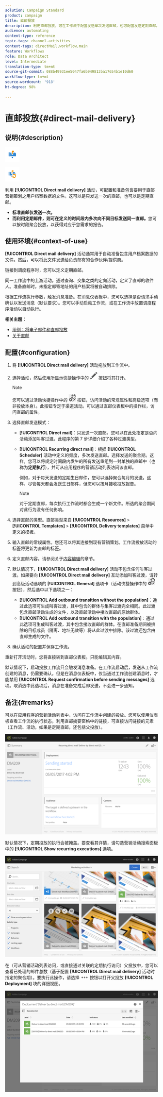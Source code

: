 ```yaml
---
solution: Campaign Standard
product: campaign
title: 直邮投放
description: 利用直邮投放，可在工作流中配置发送单次发送直邮，也可配置发送定期直邮。
audience: automating
content-type: reference
topic-tags: channel-activities
context-tags: directMail,workflow,main
feature: Workflows
role: Data Architect
level: Intermediate
translation-type: tm+mt
source-git-commit: 088b49931ee5047fa6b949813ba17654b1e10d60
workflow-type: tm+mt
source-wordcount: '918'
ht-degree: 98%

---
```



# 直邮投放{#direct-mail-delivery}

## 说明{#description}

![](assets/paper.png)

![](assets/recurrentpaper.png)

利用 **[!UICONTROL Direct mail delivery]** 活动，可配置和准备包含要用于直邮营销策划之用户档案数据的文件。这可以是只发送一次的直邮，也可以是定期直邮。

* **标准直邮仅发送一次。**
* **而利用定期邮件，则可在定义的时间段内多次向不同目标发送同一直邮。**&#x200B;您可以按时段聚合投放，以获得对应于您需求的报告。

## 使用环境{#context-of-use}

**[!UICONTROL Direct mail delivery]** 活动通常用于自动准备包含用户档案数据的文件。然后，可以将此文件发送给负责邮寄的合作伙伴/提供商。

链接到调度程序时，您可以定义定期直邮。

同一工作流中的上游活动，通过查询、交集之类的定向活动，定义了直邮的收件人。准备直邮时，未指定邮寄地址的用户档案将被自动排除。

根据工作流执行参数，触发消息准备。在消息仪表板中，您可以选择是否请求手动确认以发送消息（默认要求）。您可以手动启动工作流，或在工作流中放置调度程序活动以自动执行。

**相关主题：**

* [用例：将电子邮件和直邮投放](../../automating/using/coupling-email-direct-mail.md)
* [关于直邮](../../channels/using/about-direct-mail.md)

## 配置{#configuration}

1. 将 **[!UICONTROL Direct mail delivery]** 活动拖放到工作流中。
1. 选择活动，然后使用所显示快捷操作中的 ![](assets/edit_darkgrey-24px.png) 按钮将其打开。

   >[!NOTE]
   >
   >您可以通过活动快捷操作中的 ![](assets/dlv_activity_params-24px.png) 按钮，访问活动的常规属性和高级选项（而非投放本身）。此按钮专定于渠道活动。可以通过直邮仪表板中的操作栏，访问直邮的属性。

1. 选择直邮发送模式：

   * **[!UICONTROL Direct mail]**：只发送一次直邮。您可以在此处指定是否向活动添加叫客过渡。此程序的第 7 步详细介绍了各种过渡类型。
   * **[!UICONTROL Recurring direct mail]**：根据 **[!UICONTROL Scheduler]** 活动中定义的频度，多次发送直邮。选择发送的聚合期。这样，您可以将规定时间段内发生的所有发送重组到一封单独的直邮中（也称为&#x200B;**定期执行**），并可从应用程序的营销活动列表访问该直邮。

      例如，对于每天发送的定期生日邮件，您可以选择聚合每月的发送。这样，尽管每天都会发送生日邮件，但您可以按月接收投放报告。

      >[!NOTE]
      >
      >对于定期直邮，每次执行工作流时都会生成一个新文件。所选的聚合期间对此行为没有任何影响。

1. 选择直邮的类型。直邮类型来自 **[!UICONTROL Resources]** > **[!UICONTROL Templates]** > **[!UICONTROL Delivery templates]** 菜单中定义的模板。
1. 输入直邮的常规属性。您还可以将其连接到现有营销策划。工作流投放活动的标签将更新为直邮的标签。
1. 定义直邮内容。请参阅关于[内容编辑](../../designing/using/personalization.md)的章节。
1. 默认情况下，**[!UICONTROL Direct mail delivery]** 活动不包含任何叫客过渡。如果要向 **[!UICONTROL Direct mail delivery]** 互动添加叫客过渡，请转到高级活动选项的 **[!UICONTROL General]** 选项卡（活动快捷操作中的 ![](assets/dlv_activity_params-24px.png) 按钮），然后选中以下选项之一：

   * **[!UICONTROL Add outbound transition without the population]**：通过此选项可生成叫客过渡，其中包含的群体与集客过渡完全相同。此过渡包含直邮活动生成的文件，以及直邮活动中接收直邮的原始群体。
   * **[!UICONTROL Add outbound transition with the population]**：通过此选项可生成叫客过渡，其中包含接收直邮的群体。在直邮准备期间被排除的目标成员（隔离、地址无效等）将从此过渡中排除。该过渡还包含由直邮生成的文件。

1. 确认活动的配置并保存工作流。

重新打开活动时，您将直接转到直邮仪表板。只能编辑其内容。

默认情况下，启动投放工作流只会触发消息准备。在工作流启动后，发送从工作流创建的消息，仍需要确认。但是在消息仪表板中，仅当通过工作流创建消息时，才能禁用 **[!UICONTROL Request confirmation before sending messages]** 选项。取消选中此选项后，消息在准备完成后即发送，不会进一步通知。

## 备注{#remarks}

可以在应用程序的营销活动列表中，访问在工作流中创建的投放。您可以使用仪表板查看工作流的执行状态。利用直邮摘要窗格中的链接，可直接访问链接的元素（工作流、活动，如果是定期直邮，还包括父投放）。

![](assets/wkf_display_parent_elements_direct_mail.png)

默认情况下，定期投放的执行会被掩盖。要查看其详情，请勾选营销活动搜索面板中的 **[!UICONTROL Show recurring executions]** 选项。

![](assets/wkf_display_recurrent_executions_direct_mail.png)

在（可从营销活动列表访问，或直接通过关联的定期执行访问）父投放中，您可以查看已处理的邮件总数（基于配置 **[!UICONTROL Direct mail delivery]** 活动时指定的聚合期）。要执行此操作，请选择 ![](assets/wkf_dlv_detail_button.png) 按钮以打开父投放 **[!UICONTROL Deployment]** 块的详细视图。

![](assets/wkf_display_recurrent_executions_3_direct_mail.png)
